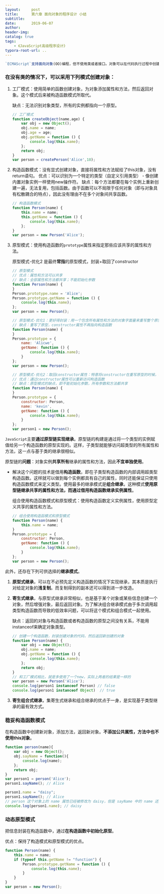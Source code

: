 ```yaml
---
layout:     post
title:      第六章 面向对象的程序设计 小结
subtitle:  
date:       2019-06-07
author:     
header-img: 
catalog: true
tags:
    - 《JavaScript高级程序设计》
typora-root-url: ..
---
```




```js
`ECMAScript`支持面向对象(OO)编程，但不使用类或者接口。对象可以在代码执行过程中创建和增强，因此具有动态性而非严格定义的实体。
```

### 在没有类的情况下，可以采用下列模式创建对象：

1. 工厂模式：使用简单的函数创建对象，为对象添加属性和方法，然后返回对象。这个模式后来被构造函数模式所取代。

    缺点：无法识别对象类型，所有的实例都指向一个原型。

    ```javascript
    // 工厂模式
    function createObject(name,age) {
        var obj = new Object();
        obj.name = name;
        obj.age = age;
        obj.getName = function () {
            console.log(this.name);
        };
        return obj;
    }
    var person = createPerson('Alice',18);
    ```

2. 构造函数模式：没有显式创建对象，直接将属性和方法赋给了this对象，没有return语句。
    优点：可以识别为一个特定的类型（自定义引用类型） - 像创建内置对象实例一样使用new操作符。
    缺点：每个方法都要在每个实例上重新创建一遍，无法复用，包括函数。由于函数可以不局限于任何对象（即与对象具有松散耦合的特点），因此没有理由不在多个对象间共享函数。

    ```javascript
    // 构造函数模式
    function Person(name) {
        this.name = name;
        this.getName = function () {
            console.log(this.name);
        };
    }
    var person = new Person('Alice');
    ```

3. 原型模式：使用构造函数的`prototype`属性来指定那些应该共享的属性和方法。

    原型模式-优化2 是最终**常指**的原型模式，封装+取回了constructor

    ```javascript
    // 原型模式
    // 优点：属性和方法可以共享
    // 缺点：全部属性和方法都共享；不能初始化参数
    function Person(name) {
    }
    Person.prototype.name = 'Alice';
    Person.prototype.getName = function () {
        console.log(this.name);
    };
    var person = new Person();
    
    // 原型模式-优化1：更好得封装：用一个包含所有属性和方法的对象字面量来重写整个原型对象
    // 缺点：重写了原型，constructor属性不再指向构造函数
    function Person(name) {
    }
    Person.prototype = {
        name: 'Alicwe',
        getName: function () {
            console.log(this.name);
        }
    };
    var person = new Person();
    
    // 原型模式-优化2：取回constructor属性：特意将constructor在重写原型的时候，写进去，指向构造函数
    // 优点：通过constructor属性可以重新访问构造函数
    // 缺点：原型模式的缺点，即不能初始化参数，所有参数和方法都共享
    function Person(name) {
    }
    Person.prototype = {
        constructor: Person,
        name: 'kevin',
        getName: function () {
            console.log(this.name);
        }
    };
    var person1 = new Person();
    ```


`JavaScript`主要**通过原型链实现继承**。原型链的构建是通过将一个类型的实例赋值给另一个构造函数的原型实现的。这样，子类型就能够访问超类型的所有属性和方法，这一点与基于类的继承很相似。

原型链的**问题**：对象实例**共享所有**继承的属性和方法，因此**不宜单独使用**。

- 解决这个问题的技术是借用**构造函数**，即在子类型构造函数的内部调用超类型构造函数。这样就可以做到每个实例都具有自己的属性，同时还能保证只使用构造函数模式来定义类型。使用最多的继承模式是**组合继承**，这种模式**使用原型链继承共享的属性和方法，而通过借用构造函数继承实例属性**。

    组合使用构造函数模式和原型模式：使用构造函数定义实例属性，使用原型定义共享的属性和方法。

    ```js
    // 组合使用构造函模式和原型模式
    function Person(name) {
        this.name = name;
    }
    Person.prototype = {
        constructor: Person,
        getName: function () {
            console.log(this.name);
        }
    };
    var person = new Person();
    ```

此外，还存在下列可供选择的**继承模式**。

1. **原型式继承**，可以在不必预先定义构造函数的情况下实现继承，其本质是执行对给定对象的**浅复制**。而复制得到的副本还可以得到进一步改造。

2. **寄生式继承**，与原型式继承非常相似，也是基于某个对象或某些信息创建一个对象，然后增强对象，最后返回对象。为了解决组合继承模式由于多次调用超类型构造函数而导致的低效率问题，可以将这个模式和组合模式一起使用。

    缺点：返回的对象与构造函数或者构造函数的原型之间没有关系，不能用instanceof来确定对象类型。

    ```javascript
    // 创建一个构造函数，封装创建对象的代码，然后返回新创建的对象
    function Person(name) {
        var obj = new Object();
        obj.name = name;
        obj.getName = function () {
            console.log(this.name);
        };
        return obj;
    }
    // 和工厂模式相比，就是多使用了一个new，实际上两者的结果是一样的
    var person = new Person('Alice');
    console.log(person1 instanceof Person) // false
    console.log(person1 instanceof Object)  // true
    ```

3. **寄生组合式继承**，集寄生式继承和组合继承的优点于一身，是实现基于类型继承的最有效方式。



###  稳妥构造函数模式

在构造函数中创建新对象，添加方法，返回新对象。**不添加公共属性，方法中也不使用this对象**。

```javascript
function person(name){
    var obj = new Object();
    obj.sayName = function(){
        console.log(name);
    };
    return obj;
}
var person1 = person('Alice');
person1.sayName(); // Alice

person1.name = "daisy";
person1.sayName(); // Alice
// person 这个对象上的 name 属性已经被修改为 daisy，但是 sayName 中的 name 还是 Alice
console.log(person1.name); // daisy
```



###  动态原型模式

把信息封装在构造函数中，通过**在构造函数中初始化原型**。

优点：保持了构造模式和原型模式的优点。

```javascript
function Person(name) {
    this.name = name;
    if (typeof this.getName != "function") {
        Person.prototype.getName = function () {
            console.log(this.name);
        }
    }
}
var person = new Person();
```

